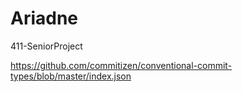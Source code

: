 # Ariadne
411-SeniorProject

https://github.com/commitizen/conventional-commit-types/blob/master/index.json
